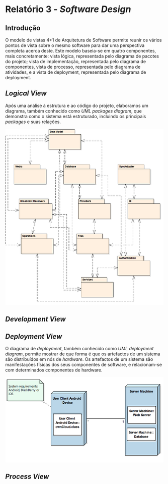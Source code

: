 # Relatório 3 - *Software Design*

## Introdução

O modelo de vistas 4+1 de Arquitetura de Software permite reunir os vários pontos de vista sobre o mesmo software para dar uma perspectiva completa acerca deste. Este modelo baseia-se em quatro componentes, mais concretamente: vista lógica, representada pelo diagrama de pacotes do projeto; vista de implementação, representada pelo diagrama de componentes, vista de processo, representada pelo diagrama de atividades, e a vista de deployment, representada pelo diagrama de deployment.

## *Logical View*

Após uma análise à estrutura e ao código do projeto, elaboramos um diagrama, também conhecido como *UML packages diagram*, que demonstra como o sistema está estruturado, incluindo os principais *packages* e suas relações. 

![LogicalView](/ESOF-docs/resources/logicalview.png)

## *Development View*

## *Deployment View*

O diagrama de *deployment*, também conhecido como *UML deployment diagram*, permite mostrar de que forma é que os artefactos de um sistema são distribuídos em nós de *hardware*. Os artefactos de um sistema são manifestações físicas dos seus componentes de software, e relacionam-se com determinados componentes de hardware.

![DeploymentView](/ESOF-docs/resources/deploymentview.PNG)

## *Process View*
